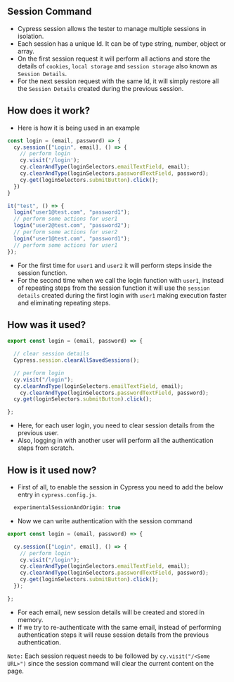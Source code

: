 ## Session Command

- Cypress session allows the tester to manage multiple sessions in isolation.
- Each session has a unique Id. It can be of type string, number, object or array.
- On the first session request it will perform all actions and store the details of `cookies`, `local storage` and `session storage` also known as `Session Details`.
- For the next session request with the same Id, it will simply restore all the `Session Details` created during the previous session.

## How does it work?

- Here is how it is being used in an example

```javascript
const login = (email, password) => {
  cy.session(["Login", email], () => {
    // perform login
    cy.visit('/login');
    cy.clearAndType(loginSelectors.emailTextField, email);
    cy.clearAndType(loginSelectors.passwordTextField, password);
    cy.get(loginSelectors.submitButton).click();
  })
}

it("test", () => {
  login("user1@test.com", "password1");
  // perform some actions for user1
  login("user2@test.com", "password2");
  // perform some actions for user2
  login("user1@test.com", "password1");
  // perform some actions for user1
});
```

- For the first time for `user1` and `user2` it will perform steps inside the session function.
- For the second time when we call the login function with `user1`, instead of repeating steps from the session function it will use the `session details` created during the first login with `user1` making execution faster and eliminating repeating steps.

## How was it used?

```javascript
export const login = (email, password) => {

  // clear session details
  Cypress.session.clearAllSavedSessions();

  // perform login
  cy.visit("/login");
  cy.clearAndType(loginSelectors.emailTextField, email);
    cy.clearAndType(loginSelectors.passwordTextField, password);
  cy.get(loginSelectors.submitButton).click();

};
```

- Here, for each user login, you need to clear session details from the previous user.
- Also, logging in with another user will perform all the authentication steps from scratch.

## How is it used now?

- First of all, to enable the session in Cypress you need to add the below entry in `cypress.config.js`.

```javascript
  experimentalSessionAndOrigin: true
```

- Now we can write authentication with the session command
```javascript
export const login = (email, password) => {

  cy.session(["Login", email], () => {
    // perform login
    cy.visit("/login");
    cy.clearAndType(loginSelectors.emailTextField, email);
    cy.clearAndType(loginSelectors.passwordTextField, password);
    cy.get(loginSelectors.submitButton).click();
  });

};
```

- For each email, new session details will be created and stored in memory.
- If we try to re-authenticate with the same email, instead of performing authentication steps it will reuse session details from the previous authentication.

`Note:` Each session request needs to be followed by `cy.visit("/<Some URL>")` since the session command will clear the current content on the page.
